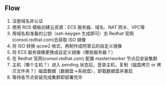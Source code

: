 ## Flow

1. 注册域名并认证
2. 使用 ROS 模板创建云资源：ECS 服务器、域名、NAT 网关、VPC等
3. 用域名和准备的公钥（ssh-keygen 生成即可）去 Redhat 官网(consol.redhat.com)去获取 ISO 镜像
4. 将 ISO 转换 qcow2 格式，再制作成阿里云的自定义镜像
5. 将 ECS 服务镜像更换成自定义镜像（哪些服务器？）
6. 在 Redhat 官网(consol.redhat.com) 配置 master/worker 节点后安装集群
7. 主机（哪个主机？）进入 pending 状态后，登录主机，复制（磁盘拷贝 or 拷贝文件夹？）磁盘数据（数据盘->系统盘），卸载数据盘并重启
8. 等待各节点安装完成集群即部署完毕
